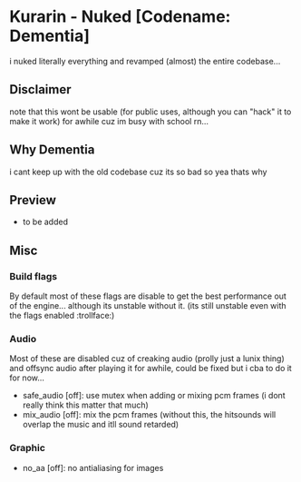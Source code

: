 # Kurarin - Nuked [Codename: Dementia]

i nuked literally everything and revamped (almost) the entire codebase...

## Disclaimer

note that this wont be usable (for public uses, although you can "hack" it to make it work) for awhile cuz im busy with school rn...

## Why Dementia

i cant keep up with the old codebase cuz its so bad so yea thats why

## Preview

* to be added

## Misc

### Build flags

By default most of these flags are disable to get the best performance out of the engine... although its unstable without it. (its still unstable even with the flags enabled :trollface:)

### Audio

Most of these are disabled cuz of creaking audio (prolly just a lunix thing) and offsync audio after playing it for awhile, could be fixed but i cba to do it for now...

* safe_audio [off]: use mutex when adding or mixing pcm frames (i dont really think this matter that much)
* mix_audio [off]: mix the pcm frames (without this, the hitsounds will overlap the music and itll sound retarded)

### Graphic

* no_aa [off]: no antialiasing for images
